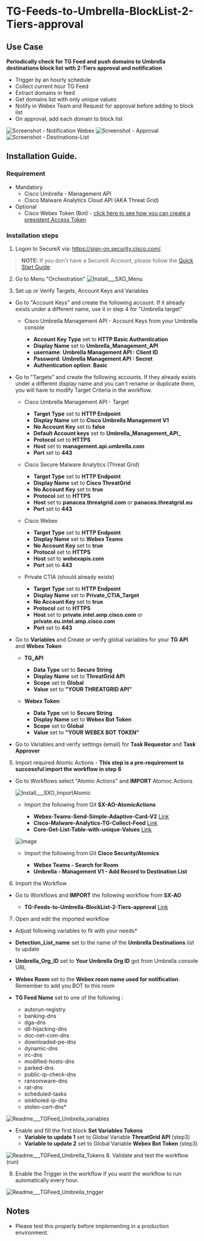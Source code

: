 # TG-Feeds-to-Umbrella-BlockList-2-Tiers-approval


## Use Case

**Periodically check for TG Feed and push domains to Umbrella destinations block list with 2-Tiers approval and notification**

* Trigger by an hourly schedule
* Collect current hour TG Feed
* Extract domains in feed
* Get domains list with only unique values
* Notify in Webex Team and Request for approval before adding to block list
* On approval, add each domain to block list

![Screenshot - Notification Webex](https://github.com/iberlinson/SX-AO/blob/main/Images/Readme_TGFeed_umbrella___notification.png)
![Screenshot - Approval](https://github.com/iberlinson/SX-AO/blob/main/Images/Readme_TGFeed_umbrella___approval.png)
![Screenshot - Destinations-List](https://github.com/iberlinson/SX-AO/blob/main/Images/Readme_TGFeed_umbrella___DestinationList.png)

## Installation Guide.

### Requirement

* Mandatory
  * Cisco Umbrella - Management API
  * Cisco Malware Analytics Cloud API (AKA Threat Grid)
* Optional
  * Cisco Webex Token (Bot) - [click here to see how you can create a presistent Access Token](https://github.com/iberlinson/SX-AO/blob/main/WebexAccessToken.md)
  
### Installation steps


1. Logon to SecureX via: https://sign-on.security.cisco.com/. 
> **NOTE:** If you don't have a SecureX Account, please follow the [Quick Start Guide](https://www.cisco.com/c/en/us/td/docs/security/secure-sign-on/sso-quick-start-guide/sso-qsg-welcome.html).
2. Go to Menu "Orchestration" 
  ![Install___SXO_Menu](/Images/Install___SXO_Menu.jpg)

3. Set up or Verify Targets, Account Keys and Variables

* Go to "Account Keys" and create the following account. If it already exists under a different name, use it in step 4 for "Umbrella target"

  * Cisco Umbrella Management API - Account Keys from your Umbrella console
  
    * **Account Key Type** set to **HTTP Basic Authentication**
    * **Display Name** set to **Umbrella_Management_API**
    * **username**: **Umbrella Management API : Client ID**
    * **Password**: **Umbrella Management API : Secret**
    * **Authentication option**: **Basic**
 
* Go to "Targets" and create the following accounts. If they already exists under a different display name and you can't rename or duplicate them, you will have to modify Target Criteria in the workflow.
  
  * Cisco Umbrella Management API - Target
    * **Target Type** set to **HTTP Endpoint**
    * **Display Name** set to **Cisco Umbrella Management V1**
    * **No Account Key** set to **false**
    * **Default Account keys** set to **Umbrella_Management_API_**
    * **Protocol** set to **HTTPS**
    * **Host** set to **management.api.umbrella.com**
    * **Port** set to **443**
  
  
  * Cisco Secure Malware Analytics (Threat Grid)
    * **Target Type** set to **HTTP Endpoint**
    * **Display Name** set to **Cisco ThreatGrid**
    * **No Account Key** set to **true**
    * **Protocol** set to **HTTPS**
    * **Host** set to **panacea.threatgrid.com** or **panacea.threatgrid.eu**
    * **Port** set to **443**
  
  * Cisco Webex
    * **Target Type** set to **HTTP Endpoint**
    * **Display Name** set to **Webex Teams**
    * **No Account Key** set to **true**
    * **Protocol** set to **HTTPS**
    * **Host** set to **webexapis.com**
    * **Port** set to **443**

  * Private CTIA (should already exists)
    * **Target Type** set to **HTTP Endpoint**
    * **Display Name** set to **Private_CTIA_Target**
    * **No Account Key** set to **true**
    * **Protocol** set to **HTTPS**
    * **Host** set to **private.intel.amp.cisco.com** or **private.eu.intel.amp.cisco.com**
    * **Port** set to **443**


* Go to **Variables** and Create or verify global variables for your **TG API** and **Webex Token**
  
  * **TG_API**
    * **Data Type** set to **Secure String**
    * **Display Name** set to **ThreatGrid API**
    * **Scope** set to **Global**
    * **Value** set to **"YOUR THREATGRID API"**
  
  * **Webex Token**
    * **Data Type** set to **Secure String**
    * **Display Name** set to **Webex Bot Token**
    * **Scope** set to **Global**
    * **Value** set to **"YOUR WEBEX BOT TOKEN"**
    
* Go to Variables and verify settings (email) for **Task Requestor** and **Task Approver**
  

5. Import required Atomic Actions - **This step is a pre-requirement to successful import the workflow in step 6**

* Go to Workflows select "Atomic Actions" and **IMPORT** Atomoc Actions


  ![Install___SXO_ImportAtomic](/Images/Install___SXO_ImportAtomic.jpg)
  
  * Import the following from Git **SX-AO-AtomicActions**
  
    * **Webex-Teams-Send-Simple-Adaptive-Card-V2** [Link](https://github.com/iberlinson/SX-AO/tree/main/Atomics/Webex-Teams-Send-Simple-Adaptive-Card-V2__definition_workflow_01MXL3QX1CI992DKEA4Anda0qAiNhyIdcCm)
    * **Cisco-Malware-Analytics-TG-Collect-Feed** [Link](https://github.com/iberlinson/SX-AO/tree/main/Atomics/Cisco-Malware-Analytics-TG-Collect-Feed__definition_workflow_01QFLDMMVX5L61VvlcUzlpg7Jp7vBMaDeFU)
    * **Core-Get-List-Table-with-unique-Values** [Link](https://github.com/iberlinson/SX-AO/tree/main/Atomics/Core-Get-List-Table-with-unique-Values__definition_workflow_01JQV4DC02D934XLB7J1u6CcmV9yNotBbE3)

  
  ![image](https://user-images.githubusercontent.com/41740851/111790249-4bb33200-88c2-11eb-981c-2ab6a4cc10b0.png)

  * Import the following from Git **Cisco Security/Atomics**
  
    * **Webex Teams - Search for Room**
    * **Umbrella - Management V1 - Add Record to Destination List**

6. Import the Workflow

* Go to Workflows and **IMPORT** the following workflow from **SX-AO**

  * **TG-Feeds-to-Umbrella-BlockList-2-Tiers-approval** [Link](https://github.com/iberlinson/SX-AO/tree/main/Workflows/TG-Feeds-to-Umbrella-BlockList-2-Tiers-approval__definition_workflow_01QFMWUZAEW9Z7O9qE3CoSTpLenZc3GTMb8)

7. Open and edit the imported workflow 

*  Adjust following variables to fit with your needs*
  
  * **Detection_List_name** set to the name of the **Umbrella Destinations** list to update
  * **Umbrella_Org_ID** set to **Your Umbrella Org ID** got from Umbrella console URL
  * **Webex Room** set to the **Webex room name used for notification**. Remember to add you BOT to this room
  * **TG Feed Name** set to one of the following :
    * autorun-registry
    * banking-dns
    * dga-dns
    * dll-hijacking-dns
    * doc-net-com-dns
    * downloaded-pe-dns
    * dynamic-dns
    * irc-dns
    * modified-hosts-dns
    * parked-dns
    * public-ip-check-dns
    * ransomware-dns
    * rat-dns
    * scheduled-tasks
    * sinkholed-ip-dns
    * stolen-cert-dns*
    
![Readme___TGFeed_Umbrella_variables](https://github.com/iberlinson/SX-AO/blob/main/Images/Readme___TGFeed_Umbrella_variables.png)
    
* Enable and fill the first block **Set Variables Tokens**
  * **Variable to update 1** set to Global Variable **ThreatGrid API** (step3)
  * **Variable to update 2** set to Global Variable **Webex Bot Token** (step3)
  
![Readme___TGFeed_Umbrella_Tokens](https://github.com/iberlinson/SX-AO/blob/main/Images/Readme___TGFeed_Umbrella_Tokens.png)
8. Validate and test the workflow (run)

9. Enable the Trigger in the workflow if you want the workflow to run automatically every hour.

![Readme___TGFeed_Umbrella_trigger](https://github.com/iberlinson/SX-AO/blob/main/Images/Readme___TGFeed_Umbrella_trigger.png)

## Notes
* Please test this properly before implementing in a production environment. 
  

